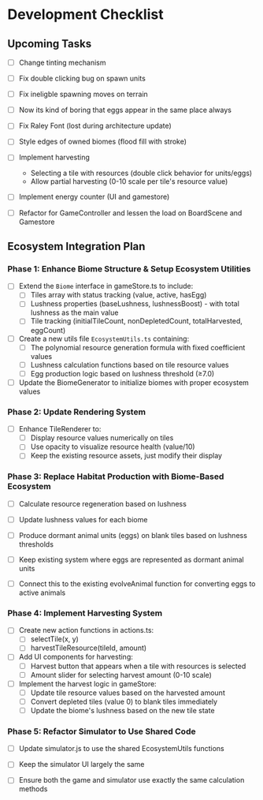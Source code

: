 # Development Checklist


## Upcoming Tasks
- [ ] Change tinting mechanism
- [ ] Fix double clicking bug on spawn units
- [ ] Fix ineligble spawning moves on terrain
- [ ] Now its kind of boring that eggs appear in the same place always
- [ ] Fix Raley Font (lost during architecture update)
- [ ] Style edges of owned biomes (flood fill with stroke)

- [ ] Implement harvesting
    - Selecting a tile with resources (double click behavior for units/eggs)
     - Allow partial harvesting (0-10 scale per tile's resource value)
    
- [ ] Implement energy counter (UI and gamestore)

- [ ] Refactor for GameController and lessen the load on BoardScene and Gamestore

## Ecosystem Integration Plan

### Phase 1: Enhance Biome Structure & Setup Ecosystem Utilities
- [ ] Extend the `Biome` interface in gameStore.ts to include:
  - [ ] Tiles array with status tracking (value, active, hasEgg)
  - [ ] Lushness properties (baseLushness, lushnessBoost) - with total lushness as the main value
  - [ ] Tile tracking (initialTileCount, nonDepletedCount, totalHarvested, eggCount)

- [ ] Create a new utils file `EcosystemUtils.ts` containing:
  - [ ] The polynomial resource generation formula with fixed coefficient values
  - [ ] Lushness calculation functions based on tile resource values
  - [ ] Egg production logic based on lushness threshold (≥7.0)

- [ ] Update the BiomeGenerator to initialize biomes with proper ecosystem values

### Phase 2: Update Rendering System
- [ ] Enhance TileRenderer to:
  - [ ] Display resource values numerically on tiles
  - [ ] Use opacity to visualize resource health (value/10)
  - [ ] Keep the existing resource assets, just modify their display

### Phase 3: Replace Habitat Production with Biome-Based Ecosystem
  - [ ] Calculate resource regeneration based on lushness
  - [ ] Update lushness values for each biome
  - [ ] Produce dormant animal units (eggs) on blank tiles based on lushness thresholds
  - [ ] Keep existing system where eggs are represented as dormant animal units

- [ ] Connect this to the existing evolveAnimal function for converting eggs to active animals

### Phase 4: Implement Harvesting System
- [ ] Create new action functions in actions.ts:
  - [ ] selectTile(x, y)
  - [ ] harvestTileResource(tileId, amount)

- [ ] Add UI components for harvesting:
  - [ ] Harvest button that appears when a tile with resources is selected
  - [ ] Amount slider for selecting harvest amount (0-10 scale)

- [ ] Implement the harvest logic in gameStore:
  - [ ] Update tile resource values based on the harvested amount
  - [ ] Convert depleted tiles (value 0) to blank tiles immediately
  - [ ] Update the biome's lushness based on the new tile state

### Phase 5: Refactor Simulator to Use Shared Code
- [ ] Update simulator.js to use the shared EcosystemUtils functions
- [ ] Keep the simulator UI largely the same
- [ ] Ensure both the game and simulator use exactly the same calculation methods


